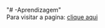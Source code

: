 "# -Aprendizagem" 
</br>
Para visitar a pagina:
<a href="https://gustavocds14.github.io/-Aprendizagem/index.html">clique aqui</a>
